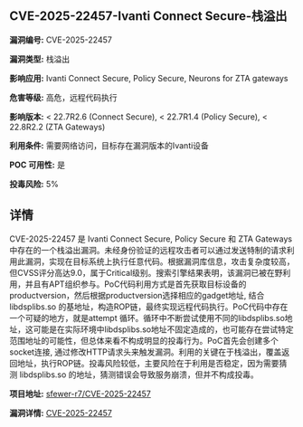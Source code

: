 ## CVE-2025-22457-Ivanti Connect Secure-栈溢出

**漏洞编号:** CVE-2025-22457

**漏洞类型:** 栈溢出

**影响应用:** Ivanti Connect Secure, Policy Secure, Neurons for ZTA gateways

**危害等级:** 高危，远程代码执行

**影响版本:** < 22.7R2.6 (Connect Secure), < 22.7R1.4 (Policy Secure), < 22.8R2.2 (ZTA Gateways)

**利用条件:** 需要网络访问，目标存在漏洞版本的Ivanti设备

**POC 可用性:** 是

**投毒风险:** 5%

## 详情

CVE-2025-22457 是 Ivanti Connect Secure, Policy Secure 和 ZTA Gateways 中存在的一个栈溢出漏洞。未经身份验证的远程攻击者可以通过发送特制的请求利用此漏洞，实现在目标系统上执行任意代码。根据漏洞库信息，攻击复杂度较高，但CVSS评分高达9.0，属于Critical级别。搜索引擎结果表明，该漏洞已被在野利用，并且有APT组织参与。PoC代码利用方式是首先获取目标设备的productversion，然后根据productversion选择相应的gadget地址, 结合 libdsplibs.so 的基地址，构造ROP链，最终实现远程代码执行。PoC代码中存在一个可疑的地方，就是attempt 循环。循环中不断尝试使用不同的libdsplibs.so地址，这可能是在实际环境中libdsplibs.so地址不固定造成的，也可能存在尝试特定范围地址的可能性，但总体来看不构成明显的投毒行为。PoC首先会创建多个socket连接, 通过修改HTTP请求头来触发漏洞。利用的关键在于栈溢出，覆盖返回地址，执行ROP链。投毒风险较低，主要风险在于利用是否稳定，因为需要猜测 libdsplibs.so 的地址，猜测错误会导致服务崩溃，但并不构成投毒。

**项目地址:** [sfewer-r7/CVE-2025-22457](https://github.com/sfewer-r7/CVE-2025-22457)

**漏洞详情:** [CVE-2025-22457](https://nvd.nist.gov/vuln/detail/CVE-2025-22457)